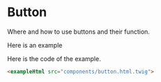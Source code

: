 # Button

Where and how to use buttons and their function.

Here is an example

<example title="Button" src="components/button.html.twig" data="buttonText: A button">

Here is the code of the example.

```html
<exampleHtml src="components/button.html.twig">
```